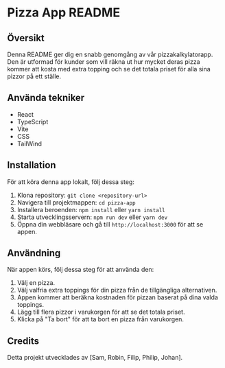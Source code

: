 # Pizza App README

## Översikt

Denna README ger dig en snabb genomgång av vår pizzakalkylatorapp. Den är utformad för kunder som vill räkna ut hur mycket deras pizza kommer att kosta med extra topping och se det totala priset för alla sina pizzor på ett ställe.

## Använda tekniker

- React
- TypeScript
- Vite
- CSS
- TailWind


## Installation

För att köra denna app lokalt, följ dessa steg:

1. Klona repository: `git clone <repository-url>`
2. Navigera till projektmappen: `cd pizza-app`
3. Installera beroenden: `npm install` eller `yarn install`
4. Starta utvecklingsservern: `npm run dev` eller `yarn dev`
5. Öppna din webbläsare och gå till `http://localhost:3000` för att se appen.

## Användning

När appen körs, följ dessa steg för att använda den:

1. Välj en pizza.
2. Välj valfria extra toppings för din pizza från de tillgängliga alternativen.
3. Appen kommer att beräkna kostnaden för pizzan baserat på dina valda toppings.
4. Lägg till flera pizzor i varukorgen för att se det totala priset.
5. Klicka på "Ta bort" för att ta bort en pizza från varukorgen.

## Credits

Detta projekt utvecklades av [Sam, Robin, Filip, Philip, Johan].
